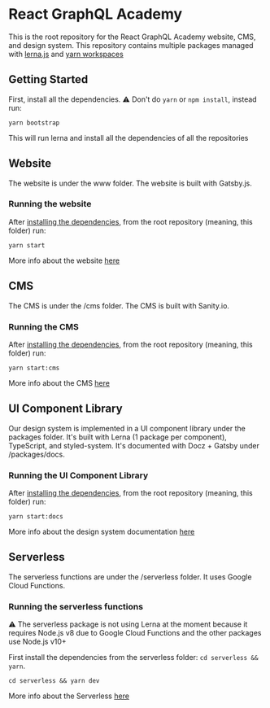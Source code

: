 # React GraphQL Academy

This is the root repository for the React GraphQL Academy website, CMS, and design system. This repository contains multiple packages managed with [lerna.js](https://lerna.js.org/) and [yarn workspaces](https://classic.yarnpkg.com/en/docs/workspaces/)

## Getting Started

First, install all the dependencies. ⚠️ Don't do `yarn` or `npm install`, instead run:

```console
yarn bootstrap
```

This will run lerna and install all the dependencies of all the repositories

## Website

The website is under the www folder. The website is built with Gatsby.js.

### Running the website

After [installing the dependencies](#getting-started), from the root repository (meaning, this folder) run:

```console
yarn start
```

More info about the website [here](/www)

## CMS

The CMS is under the /cms folder. The CMS is built with Sanity.io.

### Running the CMS

After [installing the dependencies](#getting-started), from the root repository (meaning, this folder) run:

```console
yarn start:cms
```

More info about the CMS [here](/cms)

## UI Component Library

Our design system is implemented in a UI component library under the packages folder. It's built with Lerna (1 package per component), TypeScript, and styled-system. It's documented with Docz + Gatsby under /packages/docs.

### Running the UI Component Library

After [installing the dependencies](#getting-started), from the root repository (meaning, this folder) run:

```console
yarn start:docs
```

More info about the design system documentation [here](/packages)

## Serverless

The serverless functions are under the /serverless folder. It uses Google Cloud Functions.

### Running the serverless functions

⚠️ The serverless package is not using Lerna at the moment because it requires Node.js v8 due to Google Cloud Functions and the other packages use Node.js v10+

First install the dependencies from the serverless folder: `cd serverless && yarn`.

```console
cd serverless && yarn dev
```

More info about the Serverless [here](/serverless)
